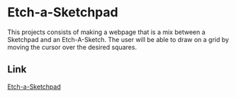 # Etch-a-Sketchpad
This projects consists of making a webpage that is a mix between a Sketchpad and an Etch-A-Sketch. The user will be able to draw on a grid by moving the cursor over the desired squares.

## Link
[Etch-a-Sketchpad](https://namit-c.github.io/etch-a-sketchpad/)
